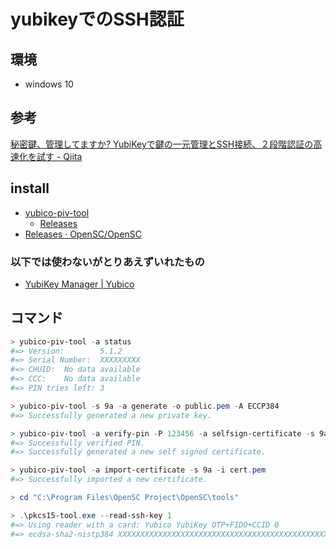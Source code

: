 # yubikeyでのSSH認証

## 環境

* windows 10

## 参考

[秘密鍵、管理してますか? YubiKeyで鍵の一元管理とSSH接続、２段階認証の高速化を試す \- Qiita](https://qiita.com/dseg/items/77d77467970b1b510285#%E6%9C%80%E5%BE%8C%E3%81%AB-pin%E3%81%AE%E8%A8%AD%E5%AE%9A)

## install

* [yubico\-piv\-tool](https://developers.yubico.com/yubico-piv-tool/)
  * [Releases](https://developers.yubico.com/yubikey-manager-qt/Releases/)
* [Releases · OpenSC/OpenSC](https://github.com/OpenSC/OpenSC/releases/)

### 以下では使わないがとりあえずいれたもの

* [YubiKey Manager \| Yubico](https://www.yubico.com/support/download/yubikey-manager/)

## コマンド

```powershell
> yubico-piv-tool -a status
#=> Version:        5.1.2
#=> Serial Number:  XXXXXXXXX
#=> CHUID:  No data available
#=> CCC:    No data available
#=> PIN tries left: 3

> yubico-piv-tool -s 9a -a generate -o public.pem -A ECCP384
#=> Successfully generated a new private key.

> yubico-piv-tool -a verify-pin -P 123456 -a selfsign-certificate -s 9a -S "/CN=SSH key/" -i public.pem -o cert.pem
#=> Successfully verified PIN.
#=> Successfully generated a new self signed certificate.

> yubico-piv-tool -a import-certificate -s 9a -i cert.pem
#=> Successfully imported a new certificate.

> cd "C:\Program Files\OpenSC Project\OpenSC\tools"

> .\pkcs15-tool.exe --read-ssh-key 1
#=> Using reader with a card: Yubico YubiKey OTP+FIDO+CCID 0
#=> ecdsa-sha2-nistp384 XXXXXXXXXXXXXXXXXXXXXXXXXXXXXXXXXXXXXXXXXXXXXXXXXXXXXXXXXXXXXXXXXXXXXXXXXX== PIV AUTH pubkey
```
